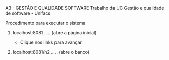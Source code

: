 
A3 - GESTÃO E QUALIDADE SOFTWARE
Trabalho da UC Gestão e qualidade de software - Unifacs

Procedimento para executar o sistema

1. localhost:8081 ..... (abre a página inicial)
    * Clique nos links para avançar.

2. localhost:8081/h2 ..... (abre o banco)



